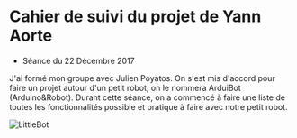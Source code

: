 # Cahier de suivi du projet de Yann Aorte

* Séance du 22 Décembre 2017 

J'ai formé mon groupe avec Julien Poyatos. 
On s'est mis d'accord pour faire un projet autour d'un petit robot, on le nommera ArduiBot (Arduino&Robot). Durant cette séance, on a commencé à faire une liste de toutes les fonctionnalités possible et pratique à faire avec notre petit robot.  

![LittleBot](https://www.google.fr/search?q=littlebot&rlz=1C1CHBD_frFR779FR779&tbm=isch&source=lnms&sa=X&ved=0ahUKEwj8y7Hi-dHYAhUMC8AKHdZrBaMQ_AUICygC&biw=1440&bih=769&dpr=1#imgrc=O8L6ieVHKlMPXM:)
